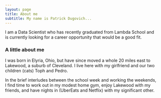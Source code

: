 ```yaml
---
layout: page
title: About me
subtitle: My name is Patrick Dugovich... 
---
```


I am a Data Scientist who has recently graduated from Lambda School and is currently looking for a career opportunity that would be a good fit.

### A little about me
I was born in Elyria, Ohio, but have since moved a whole 20 miles east to Lakewood, a suburb of Cleveland. I live here with my girlfriend and our two children (cats) Toph and Pedro. 

In the brief interludes between the school week and working the weekends, I find time to work out in my modest home gym, enjoy Lakewood with my friends, and have nights in (UberEats and Netflix) with my significant other.
